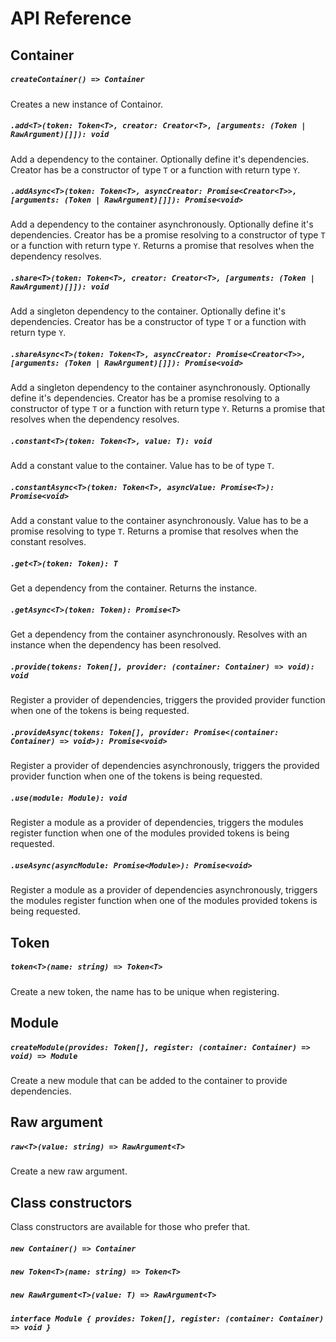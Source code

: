# API Reference

## Container

##### `createContainer() => Container`

Creates a new instance of Containor.

##### `.add<T>(token: Token<T>, creator: Creator<T>, [arguments: (Token | RawArgument)[]]): void`

Add a dependency to the container. Optionally define it's dependencies. Creator has be a constructor of type `T` or a function with return type `Y`.

##### `.addAsync<T>(token: Token<T>, asyncCreator: Promise<Creator<T>>, [arguments: (Token | RawArgument)[]]): Promise<void>`

Add a dependency to the container asynchronously. Optionally define it's dependencies. Creator has be a promise resolving to a constructor of type `T` or a function with return type `Y`. Returns a promise that resolves when the dependency resolves.

##### `.share<T>(token: Token<T>, creator: Creator<T>, [arguments: (Token | RawArgument)[]]): void`

Add a singleton dependency to the container. Optionally define it's dependencies. Creator has be a constructor of type `T` or a function with return type `Y`.

##### `.shareAsync<T>(token: Token<T>, asyncCreator: Promise<Creator<T>>, [arguments: (Token | RawArgument)[]]): Promise<void>`

Add a singleton dependency to the container asynchronously. Optionally define it's dependencies. Creator has be a promise resolving to a constructor of type `T` or a function with return type `Y`. Returns a promise that resolves when the dependency resolves.

##### `.constant<T>(token: Token<T>, value: T): void`

Add a constant value to the container. Value has to be of type `T`.

##### `.constantAsync<T>(token: Token<T>, asyncValue: Promise<T>): Promise<void>`

Add a constant value to the container asynchronously. Value has to be a promise resolving to type `T`. Returns a promise that resolves when the constant resolves.

##### `.get<T>(token: Token): T`

Get a dependency from the container. Returns the instance.

##### `.getAsync<T>(token: Token): Promise<T>`

Get a dependency from the container asynchronously. Resolves with an instance when the dependency has been resolved.

##### `.provide(tokens: Token[], provider: (container: Container) => void): void`

Register a provider of dependencies, triggers the provided provider function when one of the tokens is being requested.

##### `.provideAsync(tokens: Token[], provider: Promise<(container: Container) => void>): Promise<void>`

Register a provider of dependencies asynchronously, triggers the provided provider function when one of the tokens is being requested.

##### `.use(module: Module): void`

Register a module as a provider of dependencies, triggers the modules register function when one of the modules provided tokens is being requested.

##### `.useAsync(asyncModule: Promise<Module>): Promise<void>`

Register a module as a provider of dependencies asynchronously, triggers the modules register function when one of the modules provided tokens is being requested.

## Token

##### `token<T>(name: string) => Token<T>`

Create a new token, the name has to be unique when registering.

## Module

##### `createModule(provides: Token[], register: (container: Container) => void) => Module`

Create a new module that can be added to the container to provide dependencies.

## Raw argument

##### `raw<T>(value: string) => RawArgument<T>`

Create a new raw argument.

## Class constructors

Class constructors are available for those who prefer that.

##### `new Container() => Container`

##### `new Token<T>(name: string) => Token<T>`

##### `new RawArgument<T>(value: T) => RawArgument<T>`

##### `interface Module { provides: Token[], register: (container: Container) => void }`
